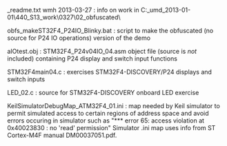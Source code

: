 _readme.txt wmh 2013-03-27 : info on work in C:\_umd\_2013-01-01\440_S13\_work\0327\02_obfuscated\

obfs_makeST32F4_P24IO_Blinky.bat : script to make the obfuscated (no source for P24 IO operations) version of the demo

aIOtest.obj : STM32F4_P24v04IO_04.asm object file (source is _not_ included) containing P24 display and switch input functions 

STM32F4main04.c : exercises STM32F4-DISCOVERY/P24 displays and switch inputs

LED_02.c : source for STM32F4-DISCOVERY onboard LED exercise

KeilSimulatorDebugMap_ATM32F4_01.ini : map needed by Keil simulator to permit simulated access to certain regions
of address space and avoid errors occuring in simulator such as "*** error 65: access violation at 0x40023830 : no 'read' permission"
Simulator .ini map uses info from ST Cortex-M4F manual DM00037051.pdf.


 